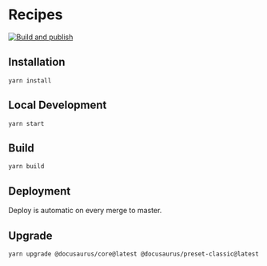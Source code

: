 # Recipes

[![Build and publish](https://github.com/ArtFlag/recipes/actions/workflows/build-publish.yaml/badge.svg)](https://github.com/ArtFlag/recipes/actions/workflows/build-publish.yaml)

## Installation

```console
yarn install
```

## Local Development

```console
yarn start
```

## Build

```console
yarn build
```

## Deployment

Deploy is automatic on every merge to master.

## Upgrade

```bash
yarn upgrade @docusaurus/core@latest @docusaurus/preset-classic@latest @docusaurus/theme-search-algolia@latest
```
